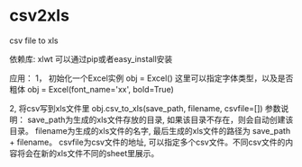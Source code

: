 csv2xls
=======

csv file to xls

依赖库: 
  xlwt  可以通过pip或者easy_install安装

应用：
  1， 初始化一个Excel实例
    obj = Excel()
    这里可以指定字体类型，以及是否粗体 obj = Excel(font_name='xx', bold=True)
    
  2, 将csv写到xls文件里
    obj.csv_to_xls(save_path, filename, csvfile=[])
    参数说明：
      save_path为生成的xls文件存放的目录, 如果该目录不存在，则会自动创建该目录。
      filename为生成的xls文件的名字, 最后生成的xls文件的路径为 save_path + filename。
      csvfile为csv文件的地址, 可以指定多个csv文件。不同csv文件的内容将会在新的xls文件不同的sheet里展示。
